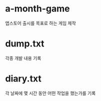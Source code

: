 # a-month-game

앱스토어 출시를 목표로 하는 게임 제작

# dump.txt

각종 개발 내용 기록

# diary.txt

각 날짜에 몇 시간 동안 어떤 작업을 했는가를 기록

